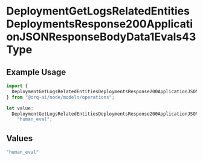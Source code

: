# DeploymentGetLogsRelatedEntitiesDeploymentsResponse200ApplicationJSONResponseBodyData1Evals43Type

## Example Usage

```typescript
import {
  DeploymentGetLogsRelatedEntitiesDeploymentsResponse200ApplicationJSONResponseBodyData1Evals43Type,
} from "@orq-ai/node/models/operations";

let value:
  DeploymentGetLogsRelatedEntitiesDeploymentsResponse200ApplicationJSONResponseBodyData1Evals43Type =
    "human_eval";
```

## Values

```typescript
"human_eval"
```